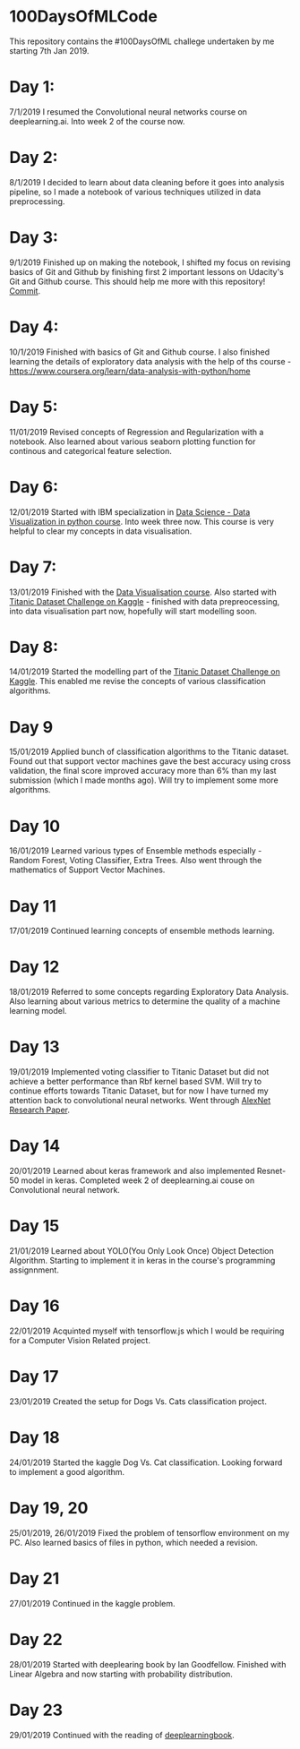 # 100DaysOfMLCode
This repository contains the #100DaysOfML challege undertaken by me starting 7th Jan 2019.

# Day 1:
7/1/2019
I resumed the Convolutional neural networks course on deeplearning.ai. Into week 2 of the course now.

# Day 2:
8/1/2019
I decided to learn about data cleaning before it goes into analysis pipeline, so I made a notebook of various techniques utilized in data preprocessing.

# Day 3:
9/1/2019
Finished up on making the notebook, I shifted my focus on revising basics of  Git and Github by finishing first 2 important lessons on Udacity's Git and Github course. This should help me more with this repository! [Commit](https://github.com/AtharvaPagare/Data-Preprocessing/blob/master/Data-Preprocessing.ipynb).

# Day 4:
10/1/2019
Finished with basics of Git and Github course. I also finished learning the details of exploratory data analysis with the help of ths course - https://www.coursera.org/learn/data-analysis-with-python/home

# Day 5:
11/01/2019
Revised concepts of Regression and Regularization with a notebook. Also learned about various seaborn plotting function for continous and categorical feature selection.

# Day 6:
12/01/2019
Started with IBM specialization in [Data Science - Data Visualization in python course](https://www.coursera.org/learn/python-for-data-visualization/). Into week three now. This course is very helpful to clear my concepts in data visualisation.

# Day 7:
13/01/2019
Finished with the [Data Visualisation course](https://www.coursera.org/learn/python-for-data-visualization/). Also started with [Titanic Dataset Challenge on Kaggle](https://www.kaggle.com/c/titanic) - finished with data prepreocessing, into data visualisation part now, hopefully will start modelling soon.

# Day 8:
14/01/2019
Started the modelling part of the [Titanic Dataset Challenge on Kaggle](https://www.kaggle.com/c/titanic). This enabled me revise the concepts of various classification algorithms.

# Day 9
15/01/2019
Applied bunch of classification algorithms to the Titanic dataset. Found out that support vector machines gave the best accuracy using cross validation, the final score improved accuracy more than 6% than my last submission (which I made months ago). Will try to implement some more algorithms.

# Day 10
16/01/2019
Learned various types of Ensemble methods especially - Random Forest, Voting Classifier, Extra Trees. Also went through the mathematics of Support Vector Machines.

# Day 11
17/01/2019
Continued learning concepts of ensemble methods learning.

# Day 12 
18/01/2019
Referred to some concepts regarding Exploratory Data Analysis. Also learning about various metrics to determine the quality of a machine learning model.

# Day 13
19/01/2019
Implemented voting classifier to Titanic Dataset but did not achieve a better performance than Rbf kernel based SVM. Will try to continue efforts towards Titanic Dataset, but for now I have turned my attention back to convolutional neural networks. Went through [AlexNet Research Paper](https://papers.nips.cc/paper/4824-imagenet-classification-with-deep-convolutional-neural-networks.pdf).

# Day 14 
20/01/2019
Learned about keras framework and also implemented Resnet-50 model in keras. Completed week 2 of deeplearning.ai couse on Convolutional neural network. 

# Day 15
21/01/2019
Learned about YOLO(You Only Look Once) Object Detection Algorithm. Starting to implement it in keras in the course's programming assignnment.

# Day 16
22/01/2019
Acquinted myself with tensorflow.js which I would be requiring for a Computer Vision Related project.

# Day 17
23/01/2019
Created the setup for Dogs Vs. Cats classification project. 

# Day 18
24/01/2019
Started the kaggle Dog Vs. Cat classification. Looking forward to implement a good algorithm.

# Day 19, 20
25/01/2019, 26/01/2019
Fixed the problem of tensorflow environment on my PC. Also learned basics of files in python, which needed a revision.

# Day 21
27/01/2019
Continued in the kaggle problem.

# Day 22
28/01/2019
Started with deeplearing book by Ian Goodfellow. Finished with Linear Algebra and now starting with probability distribution.

# Day 23
29/01/2019
Continued with the reading of [deeplearningbook](https://www.deeplearningbook.org/).
